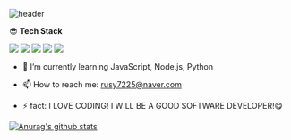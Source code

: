 ![header](https://capsule-render.vercel.app/api?type=slice&color=auto&height=300&section=header&text=HyewonShin&fontSize=90)


😎 <strong>Tech Stack</strong></br>

<img src="https://img.shields.io/badge/html-E34F26?style=for-the-badge&logo=html5&logoColor=white"> <img src="https://img.shields.io/badge/css-1572B6?style=for-the-badge&logo=css3&logoColor=white"> <img src="https://img.shields.io/badge/JAVA-007396?style=for-the-badge&logo=java&logoColor=white"> <img src="https://img.shields.io/badge/Spring-6DB33F?style=for-the-badge&logo=Spring&logoColor=white"> <img src="https://img.shields.io/badge/oracle-F80000?style=for-the-badge&logo=oracle&logoColor=white">

- 🌱 I’m currently learning 
 JavaScript, Node.js, Python  

- 📫 How to reach me: rusy7225@naver.com
- ⚡ fact: I LOVE CODING! I WILL BE A GOOD SOFTWARE DEVELOPER!😋

 [![Anurag's github stats](https://github-readme-stats.vercel.app/api?username=hyewonShin)](https://github.com/anuraghazra/github-readme-stats)
